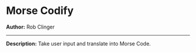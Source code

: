 # Morse Codify

**Author:** Rob Clinger

___

**Description:** Take user input and translate into Morse Code.